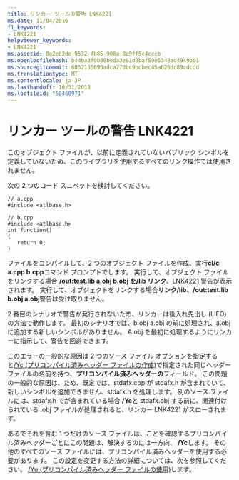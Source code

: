 ```yaml
---
title: リンカー ツールの警告 LNK4221
ms.date: 11/04/2016
f1_keywords:
- LNK4221
helpviewer_keywords:
- LNK4221
ms.assetid: 8e2eb2de-9532-4b85-908a-8c9ff5c4cccb
ms.openlocfilehash: b44ba8f0b88beda3e81d9baf59e5348ad4949b01
ms.sourcegitcommit: 6052185696adca270bc9bdbec45a626dd89cdcdd
ms.translationtype: MT
ms.contentlocale: ja-JP
ms.lasthandoff: 10/31/2018
ms.locfileid: "50460971"
---
```

# <a name="linker-tools-warning-lnk4221"></a>リンカー ツールの警告 LNK4221

このオブジェクト ファイルが、以前に定義されていないパブリック シンボルを定義していないため、このライブラリを使用するすべてのリンク操作では使用されません。

次の 2 つのコード スニペットを検討してください。

```
// a.cpp
#include <atlbase.h>
```

```
// b.cpp
#include <atlbase.h>
int function()
{
   return 0;
}

```

ファイルをコンパイルして、2 つのオブジェクト ファイルを作成、実行**cl/c a.cpp b.cpp**コマンド プロンプトでします。 実行して、オブジェクト ファイルをリンクする場合 **/out:test.lib a.obj b.obj を/lib リンク**、LNK4221 警告が表示されます。 実行して、オブジェクトをリンクする場合**リンク/lib、/out:test.lib b.obj a.obj**警告は受け取りません。

2 番目のシナリオで警告が発行されないため、リンカーは後入れ先出し (LIFO) の方法で動作します。 最初のシナリオでは、b.obj a.obj の前に処理され、a.obj に追加する新しいシンボルがありません。 A.obj を最初に処理するようにリンカーに指示して、警告を回避できます。

このエラーの一般的な原因は 2 つのソース ファイル オプションを指定すると[/Yc (プリコンパイル済みヘッダー ファイルの作成)](../../build/reference/yc-create-precompiled-header-file.md)で指定された同じヘッダー ファイルの名前を持つ、**プリコンパイル済みヘッダーの**フィールド。 この問題の一般的な原因は、ため、既定では、stdafx.cpp が stdafx.h が含まれていて、新しいシンボルを追加できません、stdafx.h を処理します。 別のソース ファイルには、stdafx.h でが含まれている場合 **/Yc**と stdafx.obj する前に、関連付けられている .obj ファイルが処理されると、リンカー LNK4221 がスローされます。

あるでそれを含む 1 つだけのソース ファイルは、ことを確認するプリコンパイル済みヘッダーごとにこの問題は、解決するのには一方向、 **/Yc**します。 その他のすべてのソース ファイルには、プリコンパイル済みヘッダーを使用する必要があります。 この設定を変更する方法の詳細については、次を参照してください。 [/Yu (プリコンパイル済みヘッダー ファイルの使用)](../../build/reference/yu-use-precompiled-header-file.md)します。